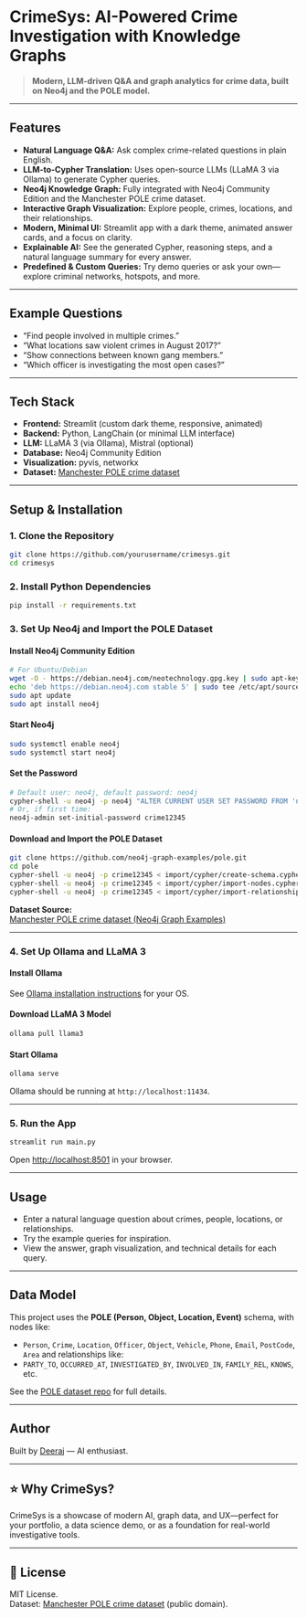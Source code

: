 # CrimeSys: AI-Powered Crime Investigation with Knowledge Graphs

> **Modern, LLM-driven Q&A and graph analytics for crime data, built on Neo4j and the POLE model.**

---

## Features

- **Natural Language Q&A:** Ask complex crime-related questions in plain English.
- **LLM-to-Cypher Translation:** Uses open-source LLMs (LLaMA 3 via Ollama) to generate Cypher queries.
- **Neo4j Knowledge Graph:** Fully integrated with Neo4j Community Edition and the Manchester POLE crime dataset.
- **Interactive Graph Visualization:** Explore people, crimes, locations, and their relationships.
- **Modern, Minimal UI:** Streamlit app with a dark theme, animated answer cards, and a focus on clarity.
- **Explainable AI:** See the generated Cypher, reasoning steps, and a natural language summary for every answer.
- **Predefined & Custom Queries:** Try demo queries or ask your own—explore criminal networks, hotspots, and more.

---

## Example Questions

- “Find people involved in multiple crimes.”
- “What locations saw violent crimes in August 2017?”
- “Show connections between known gang members.”
- “Which officer is investigating the most open cases?”

---

## Tech Stack

- **Frontend:** Streamlit (custom dark theme, responsive, animated)
- **Backend:** Python, LangChain (or minimal LLM interface)
- **LLM:** LLaMA 3 (via Ollama), Mistral (optional)
- **Database:** Neo4j Community Edition
- **Visualization:** pyvis, networkx
- **Dataset:** [Manchester POLE crime dataset](https://github.com/neo4j-graph-examples/pole)

---

## Setup & Installation

### 1. **Clone the Repository**

```bash
git clone https://github.com/yourusername/crimesys.git
cd crimesys
```

### 2. **Install Python Dependencies**

```bash
pip install -r requirements.txt
```

### 3. **Set Up Neo4j and Import the POLE Dataset**

#### **Install Neo4j Community Edition**

```bash
# For Ubuntu/Debian
wget -O - https://debian.neo4j.com/neotechnology.gpg.key | sudo apt-key add -
echo 'deb https://debian.neo4j.com stable 5' | sudo tee /etc/apt/sources.list.d/neo4j.list
sudo apt update
sudo apt install neo4j
```

#### **Start Neo4j**

```bash
sudo systemctl enable neo4j
sudo systemctl start neo4j
```

#### **Set the Password**

```bash
# Default user: neo4j, default password: neo4j
cypher-shell -u neo4j -p neo4j "ALTER CURRENT USER SET PASSWORD FROM 'neo4j' TO 'crime12345';"
# Or, if first time:
neo4j-admin set-initial-password crime12345
```

#### **Download and Import the POLE Dataset**

```bash
git clone https://github.com/neo4j-graph-examples/pole.git
cd pole
cypher-shell -u neo4j -p crime12345 < import/cypher/create-schema.cypher
cypher-shell -u neo4j -p crime12345 < import/cypher/import-nodes.cypher
cypher-shell -u neo4j -p crime12345 < import/cypher/import-relationships.cypher
```

**Dataset Source:**  
[Manchester POLE crime dataset (Neo4j Graph Examples)](https://github.com/neo4j-graph-examples/pole)

---

### 4. **Set Up Ollama and LLaMA 3**

#### **Install Ollama**

See [Ollama installation instructions](https://ollama.com/download) for your OS.

#### **Download LLaMA 3 Model**

```bash
ollama pull llama3
```

#### **Start Ollama**

```bash
ollama serve
```

Ollama should be running at `http://localhost:11434`.

---

### 5. **Run the App**

```bash
streamlit run main.py
```

Open [http://localhost:8501](http://localhost:8501) in your browser.

---

## Usage

- Enter a natural language question about crimes, people, locations, or relationships.
- Try the example queries for inspiration.
- View the answer, graph visualization, and technical details for each query.

---

## Data Model

This project uses the **POLE (Person, Object, Location, Event)** schema, with nodes like:
- `Person`, `Crime`, `Location`, `Officer`, `Object`, `Vehicle`, `Phone`, `Email`, `PostCode`, `Area`
and relationships like:
- `PARTY_TO`, `OCCURRED_AT`, `INVESTIGATED_BY`, `INVOLVED_IN`, `FAMILY_REL`, `KNOWS`, etc.

See the [POLE dataset repo](https://github.com/neo4j-graph-examples/pole) for full details.

---

## Author

Built by [Deeraj](https://www.linkedin.com/in/s-k-deeraj/) — AI enthusiast.

---

## ⭐️ Why CrimeSys?

CrimeSys is a showcase of modern AI, graph data, and UX—perfect for your portfolio, a data science demo, or as a foundation for real-world investigative tools.

---

## 📄 License

MIT License.  
Dataset: [Manchester POLE crime dataset](https://github.com/neo4j-graph-examples/pole) (public domain).
